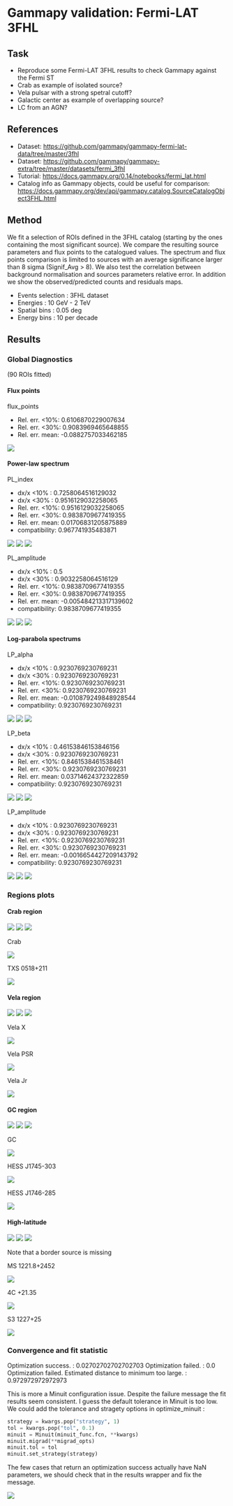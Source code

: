 # Gammapy validation: Fermi-LAT 3FHL

## Task

- Reproduce some Fermi-LAT 3FHL results to check Gammapy against the Fermi ST
- Crab as example of isolated source?
- Vela pulsar with a strong spetral cutoff?
- Galactic center as example of overlapping source?
- LC from an AGN?

## References

- Dataset: https://github.com/gammapy/gammapy-fermi-lat-data/tree/master/3fhl
- Dataset: https://github.com/gammapy/gammapy-extra/tree/master/datasets/fermi_3fhl
- Tutorial: https://docs.gammapy.org/0.14/notebooks/fermi_lat.html
- Catalog info as Gammapy objects, could be useful for comparison: https://docs.gammapy.org/dev/api/gammapy.catalog.SourceCatalogObject3FHL.html

## Method

We fit a selection of ROIs defined in the 3FHL catalog (starting by the ones containing the most significant source).  We compare the resulting source parameters and flux points to the catalogued values. The spectrum and flux points comparison is limited to sources with an average significance larger than 8 sigma (Signif_Avg > 8). We also test the correlation between background normalisation and sources parameters relative error. In addition we show the observed/predicted counts and residuals maps.

- Events selection : 3FHL dataset
- Energies : 10 GeV - 2 TeV
- Spatial bins : 0.05 deg
- Energy bins : 10 per decade

## Results 

### Global Diagnostics

(90 ROIs fitted)

#### Flux points

flux_points

- Rel. err. <10%: 0.6106870229007634
- Rel. err. <30%: 0.9083969465648855
- Rel. err. mean: -0.0882757033462185

![](flux_points_errel.png)


#### Power-law spectrum

PL_index

- dx/x <10% :  0.7258064516129032
- dx/x <30% :  0.9516129032258065
- Rel. err. <10%: 0.9516129032258065
- Rel. err. <30%: 0.9838709677419355
- Rel. err. mean: 0.01706831205875889
- compatibility: 0.967741935483871

![](PL_index_corr.png)
![](PL_index_errel.png)
![](PL_index_errel_BKGcorr.png)

PL_amplitude

- dx/x <10% :  0.5
- dx/x <30% :  0.9032258064516129
- Rel. err. <10%: 0.9838709677419355
- Rel. err. <30%: 0.9838709677419355
- Rel. err. mean: -0.005484213317139602
- compatibility: 0.9838709677419355

![](PL_amplitude_corr.png)
![](PL_amplitude_errel.png)
![](PL_amplitude_errel_BKGcorr.png)

#### Log-parabola spectrums

LP_alpha

- dx/x <10% :  0.9230769230769231
- dx/x <30% :  0.9230769230769231
- Rel. err. <10%: 0.9230769230769231
- Rel. err. <30%: 0.9230769230769231
- Rel. err. mean: -0.010879249848928544
- compatibility: 0.9230769230769231

![](LP_alpha_corr.png)
![](LP_alpha_errel.png)
![](LP_alpha_errel_BKGcorr.png)

LP_beta

- dx/x <10% :  0.46153846153846156
- dx/x <30% :  0.9230769230769231
- Rel. err. <10%: 0.8461538461538461
- Rel. err. <30%: 0.9230769230769231
- Rel. err. mean: 0.03714624372322859
- compatibility: 0.9230769230769231

![](LP_beta_corr.png)
![](LP_beta_errel.png)
![](LP_beta_errel_BKGcorr.png)

LP_amplitude

- dx/x <10% :  0.9230769230769231
- dx/x <30% :  0.9230769230769231
- Rel. err. <10%: 0.9230769230769231
- Rel. err. <30%: 0.9230769230769231
- Rel. err. mean: -0.0016654427209143792
- compatibility: 0.9230769230769231

![](LP_amplitude_corr.png)
![](LP_amplitude_errel.png)
![](LP_amplitude_errel_BKGcorr.png)

### Regions plots

#### Crab region

![](counts_3FHL_ROI_num430.png)
![](npred_3FHL_ROI_num430.png)
![](resi_3FHL_ROI_num430.png)

Crab

![](spec_3FHL_J0534_5+2201_ROI_num430.png)

TXS 0518+211

![](spec_3FHL_J0521_7+2112_ROI_num430.png)

#### Vela region

![](counts_3FHL_ROI_num135.png)
![](npred_3FHL_ROI_num135.png)
![](resi_3FHL_ROI_num135.png)

Vela X

![](spec_3FHL_J0851_9-4620e_ROI_num135.png)

Vela PSR

![](spec_3FHL_J0835_3-4510_ROI_num135.png)


Vela Jr

![](spec_3FHL_J0851_9-4620e_ROI_num135.png)


#### GC region

![](counts_3FHL_ROI_num80.png)
![](npred_3FHL_ROI_num80.png)
![](resi_3FHL_ROI_num80.png)

GC

![](spec_3FHL_J1745_6-2900_ROI_num80.png)

HESS J1745-303

![](spec_3FHL_J1745_8-3028e_ROI_num80.png)

HESS J1746-285

![](spec_3FHL_J1746_2-2852_ROI_num80.png)

#### High-latitude

![](counts_3FHL_ROI_num118.png)
![](npred_3FHL_ROI_num118.png)
![](resi_3FHL_ROI_num118.png)

Note that a border source is missing

MS 1221.8+2452

![](spec_3FHL_J1224_4+2436_ROI_num118.png)

4C +21.35

![](spec_3FHL_J1224_9+2122_ROI_num118.png)

S3 1227+25

![](spec_3FHL_J1230_2_2517_ROI_num118.png)


### Convergence and fit statistic

Optimization success. :  0.02702702702702703
Optimization failed. :  0.0
Optimization failed. Estimated distance to minimum too large. :  0.972972972972973

This is more a Minuit configuration issue.
Despite the failure message the fit results seem consistent. I guess the default tolerance in Minuit is  too low.
We could add the tolerance and stragety options in optimize_minuit  :
```python
strategy = kwargs.pop("strategy", 1)
tol = kwargs.pop("tol", 0.1)
minuit = Minuit(minuit_func.fcn, **kwargs)
minuit.migrad(**migrad_opts)
minuit.tol = tol
minuit.set_strategy(strategy)
```
The few cases that return an optimization success actually have NaN parameters, we should check that in the results wrapper and fix the message.

![](Cash_stat_corr.png)


